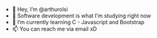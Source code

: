 - 👋 Hey, I’m @arthurolsi
- 👀 Software development is what I'm studying right now
- 🌱 I’m currently learning C - Javascript and Bootstrap
- 📫 You can reach me via email xD

<!---
arthurolsi/arthurolsi is a ✨ special ✨ repository because its `README.md` (this file) appears on your GitHub profile.
You can click the Preview link to take a look at your changes.
--->
